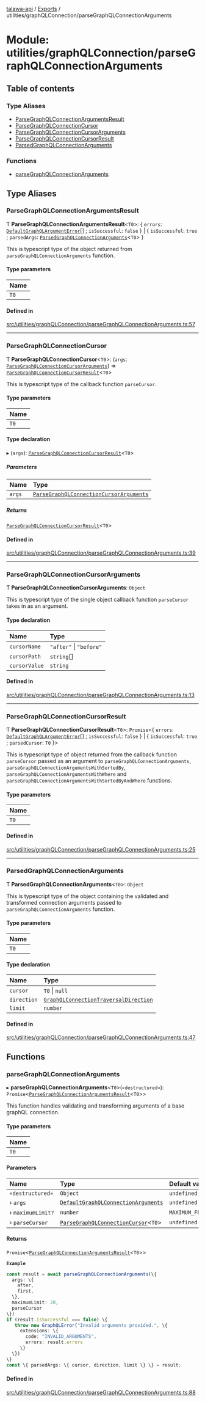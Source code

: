 [talawa-api](../README.md) / [Exports](../modules.md) / utilities/graphQLConnection/parseGraphQLConnectionArguments

# Module: utilities/graphQLConnection/parseGraphQLConnectionArguments

## Table of contents

### Type Aliases

- [ParseGraphQLConnectionArgumentsResult](utilities_graphQLConnection_parseGraphQLConnectionArguments.md#parsegraphqlconnectionargumentsresult)
- [ParseGraphQLConnectionCursor](utilities_graphQLConnection_parseGraphQLConnectionArguments.md#parsegraphqlconnectioncursor)
- [ParseGraphQLConnectionCursorArguments](utilities_graphQLConnection_parseGraphQLConnectionArguments.md#parsegraphqlconnectioncursorarguments)
- [ParseGraphQLConnectionCursorResult](utilities_graphQLConnection_parseGraphQLConnectionArguments.md#parsegraphqlconnectioncursorresult)
- [ParsedGraphQLConnectionArguments](utilities_graphQLConnection_parseGraphQLConnectionArguments.md#parsedgraphqlconnectionarguments)

### Functions

- [parseGraphQLConnectionArguments](utilities_graphQLConnection_parseGraphQLConnectionArguments.md#parsegraphqlconnectionarguments)

## Type Aliases

### ParseGraphQLConnectionArgumentsResult

Ƭ **ParseGraphQLConnectionArgumentsResult**\<`T0`\>: \{ `errors`: [`DefaultGraphQLArgumentError`](utilities_graphQLConnection.md#defaultgraphqlargumenterror)[] ; `isSuccessful`: ``false``  \} \| \{ `isSuccessful`: ``true`` ; `parsedArgs`: [`ParsedGraphQLConnectionArguments`](utilities_graphQLConnection_parseGraphQLConnectionArguments.md#parsedgraphqlconnectionarguments)\<`T0`\>  \}

This is typescript type of the object returned from `parseGraphQLConnectionArguments`
function.

#### Type parameters

| Name |
| :------ |
| `T0` |

#### Defined in

[src/utilities/graphQLConnection/parseGraphQLConnectionArguments.ts:57](https://github.com/PalisadoesFoundation/talawa-api/blob/e919df4/src/utilities/graphQLConnection/parseGraphQLConnectionArguments.ts#L57)

___

### ParseGraphQLConnectionCursor

Ƭ **ParseGraphQLConnectionCursor**\<`T0`\>: (`args`: [`ParseGraphQLConnectionCursorArguments`](utilities_graphQLConnection_parseGraphQLConnectionArguments.md#parsegraphqlconnectioncursorarguments)) =\> [`ParseGraphQLConnectionCursorResult`](utilities_graphQLConnection_parseGraphQLConnectionArguments.md#parsegraphqlconnectioncursorresult)\<`T0`\>

This is typescript type of the callback function `parseCursor`.

#### Type parameters

| Name |
| :------ |
| `T0` |

#### Type declaration

▸ (`args`): [`ParseGraphQLConnectionCursorResult`](utilities_graphQLConnection_parseGraphQLConnectionArguments.md#parsegraphqlconnectioncursorresult)\<`T0`\>

##### Parameters

| Name | Type |
| :------ | :------ |
| `args` | [`ParseGraphQLConnectionCursorArguments`](utilities_graphQLConnection_parseGraphQLConnectionArguments.md#parsegraphqlconnectioncursorarguments) |

##### Returns

[`ParseGraphQLConnectionCursorResult`](utilities_graphQLConnection_parseGraphQLConnectionArguments.md#parsegraphqlconnectioncursorresult)\<`T0`\>

#### Defined in

[src/utilities/graphQLConnection/parseGraphQLConnectionArguments.ts:39](https://github.com/PalisadoesFoundation/talawa-api/blob/e919df4/src/utilities/graphQLConnection/parseGraphQLConnectionArguments.ts#L39)

___

### ParseGraphQLConnectionCursorArguments

Ƭ **ParseGraphQLConnectionCursorArguments**: `Object`

This is typescript type of the single object callback function `parseCursor` takes in as
an argument.

#### Type declaration

| Name | Type |
| :------ | :------ |
| `cursorName` | ``"after"`` \| ``"before"`` |
| `cursorPath` | `string`[] |
| `cursorValue` | `string` |

#### Defined in

[src/utilities/graphQLConnection/parseGraphQLConnectionArguments.ts:13](https://github.com/PalisadoesFoundation/talawa-api/blob/e919df4/src/utilities/graphQLConnection/parseGraphQLConnectionArguments.ts#L13)

___

### ParseGraphQLConnectionCursorResult

Ƭ **ParseGraphQLConnectionCursorResult**\<`T0`\>: `Promise`\<\{ `errors`: [`DefaultGraphQLArgumentError`](utilities_graphQLConnection.md#defaultgraphqlargumenterror)[] ; `isSuccessful`: ``false``  \} \| \{ `isSuccessful`: ``true`` ; `parsedCursor`: `T0`  \}\>

This is typescript type of object returned from the callback function `parseCursor` passed
as an argument to `parseGraphQLConnectionArguments`, `parseGraphQLConnectionArgumentsWithSortedBy`,
`parseGraphQLConnectionArgumentsWithWhere` and `parseGraphQLConnectionArgumentsWithSortedByAndWhere`
functions.

#### Type parameters

| Name |
| :------ |
| `T0` |

#### Defined in

[src/utilities/graphQLConnection/parseGraphQLConnectionArguments.ts:25](https://github.com/PalisadoesFoundation/talawa-api/blob/e919df4/src/utilities/graphQLConnection/parseGraphQLConnectionArguments.ts#L25)

___

### ParsedGraphQLConnectionArguments

Ƭ **ParsedGraphQLConnectionArguments**\<`T0`\>: `Object`

This is typescript type of the object containing the validated and transformed connection
arguments passed to `parseGraphQLConnectionArguments` function.

#### Type parameters

| Name |
| :------ |
| `T0` |

#### Type declaration

| Name | Type |
| :------ | :------ |
| `cursor` | `T0` \| ``null`` |
| `direction` | [`GraphQLConnectionTraversalDirection`](utilities_graphQLConnection.md#graphqlconnectiontraversaldirection) |
| `limit` | `number` |

#### Defined in

[src/utilities/graphQLConnection/parseGraphQLConnectionArguments.ts:47](https://github.com/PalisadoesFoundation/talawa-api/blob/e919df4/src/utilities/graphQLConnection/parseGraphQLConnectionArguments.ts#L47)

## Functions

### parseGraphQLConnectionArguments

▸ **parseGraphQLConnectionArguments**\<`T0`\>(`«destructured»`): `Promise`\<[`ParseGraphQLConnectionArgumentsResult`](utilities_graphQLConnection_parseGraphQLConnectionArguments.md#parsegraphqlconnectionargumentsresult)\<`T0`\>\>

This function handles validating and transforming arguments of a base graphQL connection.

#### Type parameters

| Name |
| :------ |
| `T0` |

#### Parameters

| Name | Type | Default value |
| :------ | :------ | :------ |
| `«destructured»` | `Object` | `undefined` |
| › `args` | [`DefaultGraphQLConnectionArguments`](utilities_graphQLConnection.md#defaultgraphqlconnectionarguments) | `undefined` |
| › `maximumLimit?` | `number` | `MAXIMUM_FETCH_LIMIT` |
| › `parseCursor` | [`ParseGraphQLConnectionCursor`](utilities_graphQLConnection_parseGraphQLConnectionArguments.md#parsegraphqlconnectioncursor)\<`T0`\> | `undefined` |

#### Returns

`Promise`\<[`ParseGraphQLConnectionArgumentsResult`](utilities_graphQLConnection_parseGraphQLConnectionArguments.md#parsegraphqlconnectionargumentsresult)\<`T0`\>\>

**`Example`**

```ts
const result = await parseGraphQLConnectionArguments(\{
  args: \{
    after,
    first,
  \},
  maximumLimit: 20,
  parseCursor
\})
if (result.isSuccessful === false) \{
   throw new GraphQLError("Invalid arguments provided.", \{
     extensions: \{
       code: "INVALID_ARGUMENTS",
       errors: result.errors
     \}
  \})
\}
const \{ parsedArgs: \{ cursor, direction, limit \} \} = result;
```

#### Defined in

[src/utilities/graphQLConnection/parseGraphQLConnectionArguments.ts:88](https://github.com/PalisadoesFoundation/talawa-api/blob/e919df4/src/utilities/graphQLConnection/parseGraphQLConnectionArguments.ts#L88)
